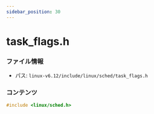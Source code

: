 ```yaml
---
sidebar_position: 30
---
```

# task_flags.h

### ファイル情報

- パス: `linux-v6.12/include/linux/sched/task_flags.h`

### コンテンツ

```h
#include <linux/sched.h>

```

